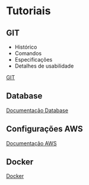 # Tutoriais


## GIT
* Histórico
* Comandos
* Especificações
* Detalhes de usabilidade

[GIT](./Git.md)

## Database
[Documentação Database](./Database.md)


## Configurações AWS
[Documentação AWS](./AWS.md)

## Docker
[Docker](./Docker.md)

